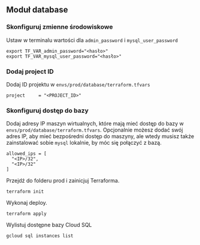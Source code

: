 ## Moduł database

### Skonfiguruj zmienne środowiskowe

Ustaw w terminalu wartości dla `admin_password` i `mysql_user_password`

```
export TF_VAR_admin_password="<hasło>"
export TF_VAR_mysql_user_password="<hasło>"
```

### Dodaj project ID

Dodaj ID projektu w `envs/prod/database/terraform.tfvars`

```
project     = "<PROJECT_ID>"
```

### Skonfiguruj dostęp do bazy

Dodaj adresy IP maszyn wirtualnych, które mają mieć dostęp do bazy w `envs/prod/database/terraform.tfvars`. Opcjonalnie możesz dodać swój adres IP, aby mieć bezpośredni dostęp do maszyny, ale wtedy musisz także zainstalować sobie `mysql` lokalnie, by móc się połączyć z bazą.

```
allowed_ips = [
  "<IP>/32",
  "<IP>/32"
]
```

Przejdź do folderu prod i zainicjuj Terraforma.
    
```
terraform init
```
    
Wykonaj deploy.
    
```
terraform apply
```
    
Wylistuj dostępne bazy Cloud SQL
    
```
gcloud sql instances list
```

